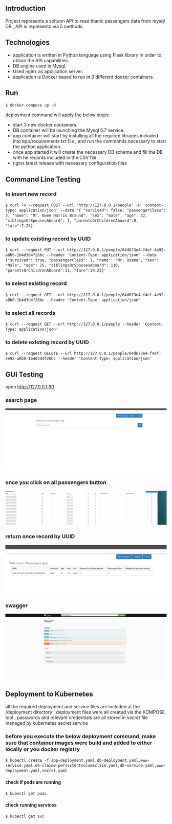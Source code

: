 ## Introduction

Project represents a soltuon API to read titanic passengers data from mysql DB , API is representd via 5 methods.

## Technologies

   * application is written in Python language using Flask library in order to obtain the API capabilities.
   * DB engine used is Mysql.
   * Used nginx as application server.
   * application is Docker based to run in 3 different docker containers. 


## Run

    $ docker-compose up -d

deployment command will apply the below steps:

   * start 3 new docker containers.
   * DB container will be launching the Mysql 5.7 service.
   * app container will start by installing all the required libraries included into app/requirements.txt file , and run the commands necessary to start the python application.
   * once app started it will create the necessary DB schema and fill the DB with he records included in the CSV file.
   * nginx latest release with necessary configuration files


## Command Line Testing
 ### to insert new record
	$ curl -v --request POST --url 'http://127.0.0.1/people' -H 'content-type: application/json' --data '{ "survived": false, "passengerClass": 3, "name": "Mr. Owen Harris Braund", "sex": "male", "age": 22, "siblingsOrSpousesAboard": 1, "parentsOrChildrenAboard":0, "fare":7.25}'

 ### to update existing record by UUID
	$ curl --request PUT --url http://127.0.0.1/people/04d673e4-f4ef-4e92-a8b0-1b4d3d4f28bc --header 'Content-Type: application/json' --data ' {"survived": true, "passengerClass": 1, "name": "Mr. Osama", "sex": "Male", "age": 25, "siblingsOrSpousesAboard": 110, "parentsOrChildrenAboard":11, "fare":19.25}'
 
 ### to select existing record  
	$ curl --request GET --url http://127.0.0.1/people/04d673e4-f4ef-4e92-a8b0-1b4d3d4f28bc --header 'Content-Type: application/json' 

 ### to select all records
	$ curl --request GET --url http://127.0.0.1/people --header 'Content-Type: application/json' 

 ### to delete existing record by UUID
	$ curl --request DELETE --url http://127.0.0.1/people/04d673e4-f4ef-4e92-a8b0-1b4d3d4f28bc --header 'Content-Type: application/json'   

## GUI Testing

open http://127.0.0.1:80 

### search page
![](test_images/65910880_477562056336922_844799537179525120_n.png)

### once you click on all passengers button
![](test_images/65952280_583156838874421_1763326577451466752_n.png)

### return once record by UUID
![](test_images/65392515_367504950626657_8528403082336272384_n.png)

### swagger 
![](test_images/65627091_379913915991336_8807938219887820800_n.png)



## Deployment to Kubernetes

all the required deployment and service files are included at the /deployment directory , deployment files were all created via the KOMPOSE tool , passwords and relevant credentials are all stored in secret file managed by kubernetes secret service

 ### before you execute the below deployment command, make sure that container images were build and added to either locally or you docker registry
   
    $ kubectl create -f app-deployment.yaml,db-deployment.yaml,www-service.yaml,db-claim0-persistentvolumeclaim.yaml,db-service.yaml,www-deployment.yaml,secret.yaml
   
   #### check if pods are running 
    $ kubectl get pods
   
   #### check running services
    $ kubectl get svc
